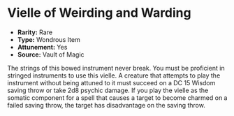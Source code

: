 # Vielle of Weirding and Warding

- **Rarity:** Rare
- **Type:** Wondrous Item
- **Attunement:** Yes
- **Source:** Vault of Magic

The strings of this bowed instrument never break. You must be proficient in stringed instruments to use this vielle. A creature that attempts to play the instrument without being attuned to it must succeed on a DC 15 Wisdom saving throw or take 2d8 psychic damage. If you play the vielle as the somatic component for a spell that causes a target to become charmed on a failed saving throw, the target has disadvantage on the saving throw.
